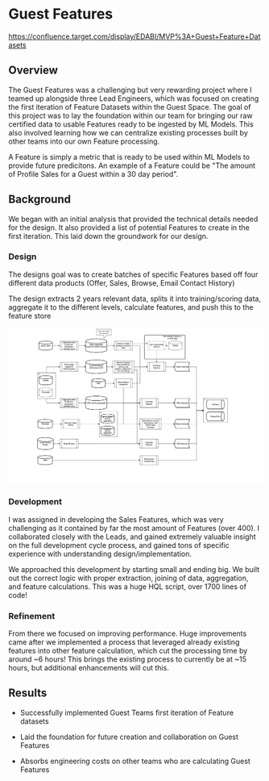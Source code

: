 # Guest Features

https://confluence.target.com/display/EDABI/MVP%3A+Guest+Feature+Datasets

## Overview
The Guest Features was a challenging but very rewarding project where I teamed up alongside three Lead Engineers, which was focused on creating the first iteration of Feature Datasets within the Guest Space. The goal of this project was to lay the foundation within our team for bringing our raw certified data to usable Features ready to be ingested by ML Models. This also involved learning how we can centralize existing processes built by other teams into our own Feature processing. 

A Feature is simply a metric that is ready to be used within ML Models to provide future predicitons. An example of a Feature could be "The amount of Profile Sales for a Guest within a 30 day period".

## Background
We began with an initial analysis that provided the technical details needed for the design. It also provided a list of potential Features to create in the first iteration. This laid down the groundwork for our design.

### Design
The designs goal was to create batches of specific Features based off four different data products (Offer, Sales, Browse, Email Contact History)

The design extracts 2 years relevant data, splits it into training/scoring data, aggregate it to the different levels, calculate features, and push this to the feature store

![Alt text](../images/featuresDesign.png)

### Development
I was assigned in developing the Sales Features, which was very challenging as it contained by far the most amount of Features (over 400). I collaborated closely with the Leads, and gained extremely valuable insight on the full development cycle process, and gained tons of specific experience with understanding design/implementation. 

We approached this development by starting small and ending big. We built out the correct logic with proper extraction, joining of data, aggregation, and feature calculations. This was a huge HQL script, over 1700 lines of code!

### Refinement
From there we focused on improving performance. Huge improvements came after we implemented a process that leveraged already existing features into other feature calculation, which cut the processing time by around ~6 hours! This brings the existing process to currently be at ~15 hours, but additional enhancements will cut this.

## Results
- Successfully implemented Guest Teams first iteration of Feature datasets

- Laid the foundation for future creation and collaboration on Guest Features

- Absorbs engineering costs on other teams who are calculating Guest Features

